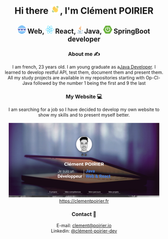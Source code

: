 <h1 align="center">Hi there <img src="https://github.com/ClementDv/ClementDv/blob/main/assets/hi.gif" width="30" height="30" />, I'm Clément POIRIER</h1>
<h2 align="center">
  <img src="https://github.com/ClementDv/ClementDv/blob/main/assets/weblogo.png" width="25" height="25" /> Web,
  <img src="https://github.com/ClementDv/ClementDv/blob/main/assets/reactlogo.png" width="25" height="25" /> React, 
  <img src="https://github.com/ClementDv/ClementDv/blob/main/assets/java%20logo.png" width="17" height="25" /> Java, 
  <img src="https://github.com/ClementDv/ClementDv/blob/main/assets/springbootlogo.png" width="28" height="25" /> SpringBoot 
  developer
</h2>

<h3 align="center">About me ✍</h3>

<p align="center">
I am french, 23 years old. I am young graduate as a<a href="https://openclassrooms.com/fr/paths/191-developpeur-dapplication-java" target="_blank">Java Developer</a>. I learned to develop restful API, test them, document them and present them. All my study projects are available in my repositories starting with Op-Cl-Java followed by the number 1 being the first and 9 the last
</p>

<h3 align="center">My Website 💻</h3>

<p align="center">
I am searching for a job so I have decided to develop my own website to show my skills and to present myself better.</br></br>
<a href="https://clementpoirier.fr" target="_blank"/>
<img src="https://github.com/ClementDv/ClementDv/blob/main/assets/headerwebsite.PNG" width="475.75"/>
</a>
</br>
<a href="https://clementpoirier.fr" target="_blank"/>https://clementpoirier.fr</a>
</p>

<h3 align="center">Contact 📓</h3>

<p align="center">
E-mail: <a href="mailto:clement@poirier.io">clement@poirier.io</a></br>
Linkedin: <a href="https://www.linkedin.com/in/clément-poirier-dev/">@clément-poirier-dev</a>
</p>
